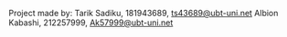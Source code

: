 Project made by:
Tarik Sadiku, 181943689, ts43689@ubt-uni.net
Albion Kabashi, 212257999, Ak57999@ubt-uni.net